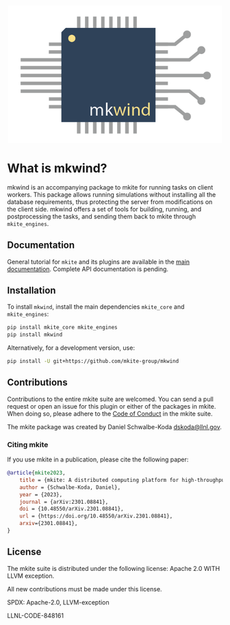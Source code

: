 <div align="center">
  <img src=docs/img/mkwind.png width="500"><br>
</div>

# What is mkwind?

mkwind is an accompanying package to mkite for running tasks on client workers.
This package allows running simulations without installing all the database requirements, thus protecting the server from modifications on the client side.
mkwind offers a set of tools for building, running, and postprocessing the tasks, and sending them back to mkite through `mkite_engines`.

## Documentation

General tutorial for `mkite` and its plugins are available in the [main documentation](https://www.mkite.org).
Complete API documentation is pending.

## Installation

To install `mkwind`, install the main dependencies `mkite_core` and `mkite_engines`:

```bash
pip install mkite_core mkite_engines
pip install mkwind
```

Alternatively, for a development version, use:

```bash
pip install -U git+https://github.com/mkite-group/mkwind
```

## Contributions

Contributions to the entire mkite suite are welcomed.
You can send a pull request or open an issue for this plugin or either of the packages in mkite.
When doing so, please adhere to the [Code of Conduct](CODE_OF_CONDUCT.md) in the mkite suite.

The mkite package was created by Daniel Schwalbe-Koda <dskoda@llnl.gov>.

### Citing mkite

If you use mkite in a publication, please cite the following paper:

```bibtex
@article{mkite2023,
    title = {mkite: A distributed computing platform for high-throughput materials simulations},
    author = {Schwalbe-Koda, Daniel},
    year = {2023},
    journal = {arXiv:2301.08841},
    doi = {10.48550/arXiv.2301.08841},
    url = {https://doi.org/10.48550/arXiv.2301.08841},
    arxiv={2301.08841},
}
```

## License

The mkite suite is distributed under the following license: Apache 2.0 WITH LLVM exception.

All new contributions must be made under this license.

SPDX: Apache-2.0, LLVM-exception

LLNL-CODE-848161
